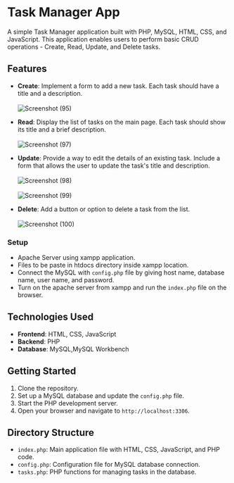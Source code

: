 # Task Manager App

A simple Task Manager application built with PHP, MySQL, HTML, CSS, and JavaScript. This application enables users to perform basic CRUD operations - Create, Read, Update, and Delete tasks.

## Features
- **Create**: Implement a form to add a new task. Each task should have a title and a description.<br><br>
![Screenshot (95)](https://github.com/VishalBam/Task-Manager/assets/70063001/29240e45-daf2-4f03-9536-26411dee0a2d)<br>

- **Read**: Display the list of tasks on the main page. Each task should show its title and a brief description.<br><br>
  ![Screenshot (97)](https://github.com/VishalBam/Task-Manager/assets/70063001/38640dc7-9ff4-4f28-8ed6-b107cde7c369)<br>

- **Update**: Provide a way to edit the details of an existing task. Include a form that allows the user to update the task's title and description.<br><br>
  ![Screenshot (98)](https://github.com/VishalBam/Task-Manager/assets/70063001/c43ba4be-557a-4794-950a-f58248143dc4)<br><br>
  ![Screenshot (99)](https://github.com/VishalBam/Task-Manager/assets/70063001/c25b1c52-0664-458e-a4b8-d09bb4ca2c0e)<br>


- **Delete**: Add a button or option to delete a task from the list.<br><br>
  ![Screenshot (100)](https://github.com/VishalBam/Task-Manager/assets/70063001/37855ee9-8952-4850-9fa2-9d4ddfa70ed0)<br>

  
  

### Setup
 - Apache Server using xampp application.
 - Files to be paste in htdocs directory inside xampp location.
 - Connect the MySQL with `config.php` file by giving host name, database name, user name, and password.
 - Turn on the apache server from xampp and run the `index.php` file on the browser. 

## Technologies Used
- **Frontend**: HTML, CSS, JavaScript
- **Backend**: PHP
- **Database**: MySQL,MySQL Workbench

## Getting Started
1. Clone the repository.
2. Set up a MySQL database and update the `config.php` file.
3. Start the PHP development server.
4. Open your browser and navigate to `http://localhost:3306`.

## Directory Structure
- `index.php`: Main application file with HTML, CSS, JavaScript, and PHP code.
- `config.php`: Configuration file for MySQL database connection.
- `tasks.php`: PHP functions for managing tasks in the database.

